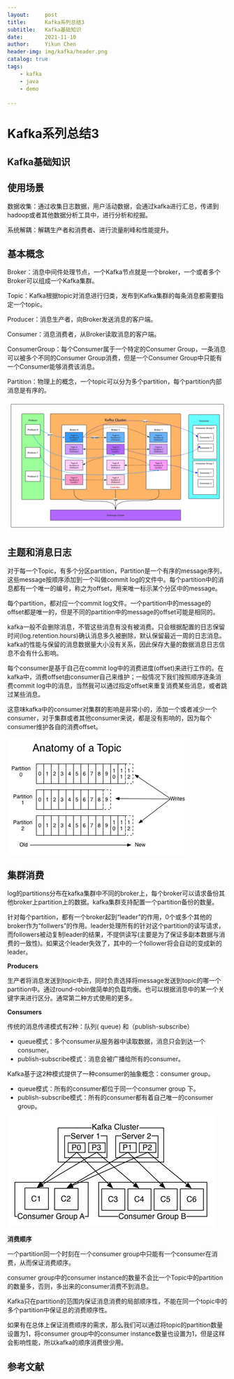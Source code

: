 ```yaml
---
layout:     post
title:      Kafka系列总结3
subtitle:   Kafka基础知识
date:       2021-11-10
author:     Yikun Chen
header-img: img/kafka/header.png
catalog: true
tags:
    - kafka
    - java
    - demo

---
```



# Kafka系列总结3

Kafka基础知识
--

## 使用场景

数据收集：通过收集日志数据，用户活动数据，会通过kafka进行汇总，传递到hadoop或者其他数据分析工具中，进行分析和挖掘。

系统解耦：解耦生产者和消费者、进行流量削峰和性能提升。
## 基本概念

Broker：消息中间件处理节点，一个Kafka节点就是一个broker，一个或者多个Broker可以组成一个Kafka集群。

Topic：Kafka根据topic对消息进行归类，发布到Kafka集群的每条消息都需要指定一个topic。

Producer：消息生产者，向Broker发送消息的客户端。

Consumer：消息消费者，从Broker读取消息的客户端。

ConsumerGroup：每个Consumer属于一个特定的Consumer Group，一条消息可以被多个不同的Consumer Group消费，但是一个Consumer Group中只能有一个Consumer能够消费该消息。

Partition：物理上的概念，一个topic可以分为多个partition，每个partition内部消息是有序的。

![picture1](/img/kafka/architecture.jpg)

## 主题和消息日志

对于每一个Topic，有多个分区partition，Partition是一个有序的message序列，这些message按顺序添加到一个叫做commit log的文件中。每个partition中的消息都有一个唯一的编号，称之为offset，用来唯一标示某个分区中的message。 

每个partition，都对应一个commit log文件。一个partition中的message的offset都是唯一的，但是不同的partition中的message的offset可能是相同的。

kafka一般不会删除消息，不管这些消息有没有被消费。只会根据配置的日志保留时间(log.retention.hours)确认消息多久被删除，默认保留最近一周的日志消息。kafka的性能与保留的消息数据量大小没有关系，因此保存大量的数据消息日志信息不会有什么影响。

每个consumer是基于自己在commit log中的消费进度(offset)来进行工作的。在kafka中，消费offset由consumer自己来维护；一般情况下我们按照顺序逐条消费commit log中的消息，当然我可以通过指定offset来重复消费某些消息，或者跳过某些消息。

这意味kafka中的consumer对集群的影响是非常小的，添加一个或者减少一个consumer，对于集群或者其他consumer来说，都是没有影响的，因为每个consumer维护各自的消费offset。

![picture2](/img/kafka/topic.png)

## 集群消费

log的partitions分布在kafka集群中不同的broker上，每个broker可以请求备份其他broker上partition上的数据。kafka集群支持配置一个partition备份的数量。

针对每个partition，都有一个broker起到“leader”的作用，0个或多个其他的broker作为“follwers”的作用。leader处理所有的针对这个partition的读写请求，而followers被动复制leader的结果，不提供读写(主要是为了保证多副本数据与消费的一致性)。如果这个leader失效了，其中的一个follower将会自动的变成新的leader。

**Producers**

生产者将消息发送到topic中去，同时负责选择将message发送到topic的哪一个partition中。通过round-robin做简单的负载均衡。也可以根据消息中的某一个关键字来进行区分。通常第二种方式使用的更多。

**Consumers**

传统的消息传递模式有2种：队列( queue) 和（publish-subscribe）

- queue模式：多个consumer从服务器中读取数据，消息只会到达一个consumer。
- publish-subscribe模式：消息会被广播给所有的consumer。

Kafka基于这2种模式提供了一种consumer的抽象概念：consumer group。

- queue模式：所有的consumer都位于同一个consumer group 下。
- publish-subscribe模式：所有的consumer都有着自己唯一的consumer group。

![picture2](/img/kafka/cluster.png)

**消费顺序**

一个partition同一个时刻在一个consumer group中只能有一个consumer在消费，从而保证消费顺序。

consumer group中的consumer instance的数量不会比一个Topic中的partition的数量多，否则，多出来的consumer消费不到消息。

Kafka只在partition的范围内保证消息消费的局部顺序性，不能在同一个topic中的多个partition中保证总的消费顺序性。

如果有在总体上保证消费顺序的需求，那么我们可以通过将topic的partition数量设置为1，将consumer group中的consumer instance数量也设置为1，但是这样会影响性能，所以kafka的顺序消费很少用。


参考文献
--